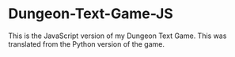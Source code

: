 # Dungeon-Text-Game-JS
This is the JavaScript version of my Dungeon Text Game. This was translated from the Python version of the game.
